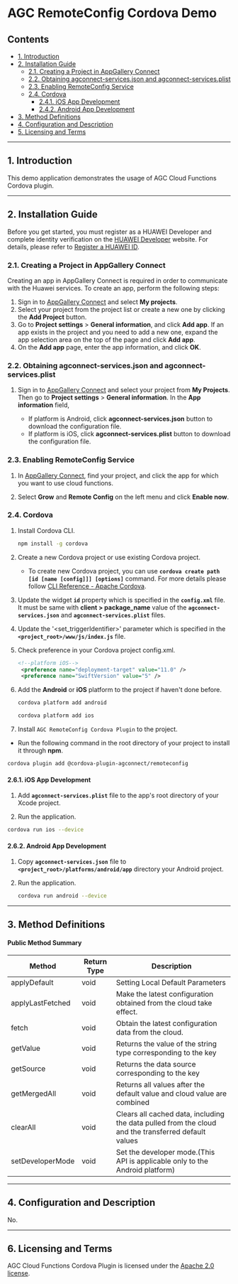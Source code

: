 # AGC RemoteConfig Cordova Demo

## Contents

- [1. Introduction](#1-introduction)
- [2. Installation Guide](#2-installation-guide)
  - [2.1. Creating a Project in AppGallery Connect](#21-creating-a-project-in-appgallery-connect)
  - [2.2. Obtaining agconnect-services.json and agconnect-services.plist](#22-obtaining-agconnect-servicesjson-and-agconnect-servicesplist)
  - [2.3. Enabling RemoteConfig Service](#24-enabling-RemoteConfig-service)
  - [2.4. Cordova](#26-cordova)
    - [2.4.1. iOS App Development](#261-ios-app-development)
    - [2.4.2. Android App Development](#262-android-app-development)
- [3. Method Definitions](#3-method-definitions)
- [4. Configuration and Description](#4-configuration-and-description)
- [5. Licensing and Terms](#5-licensing-and-terms)

---

## 1. Introduction

This demo application demonstrates the usage of AGC Cloud Functions Cordova plugin.

---

## 2. Installation Guide

Before you get started, you must register as a HUAWEI Developer and complete identity verification on the [HUAWEI Developer](https://developer.huawei.com/consumer/en/) website. For details, please refer to [Register a HUAWEI ID](https://developer.huawei.com/consumer/en/doc/10104).

### 2.1. Creating a Project in AppGallery Connect

Creating an app in AppGallery Connect is required in order to communicate with the Huawei services. To create an app, perform the following steps:

1. Sign in to [AppGallery Connect](https://developer.huawei.com/consumer/en/service/josp/agc/index.html) and select **My projects**.
2. Select your project from the project list or create a new one by clicking the **Add Project** button.
3. Go to **Project settings** > **General information**, and click **Add app**.
   If an app exists in the project and you need to add a new one, expand the app selection area on the top of the page and click **Add app**.
4. On the **Add app** page, enter the app information, and click **OK**.

### 2.2. Obtaining agconnect-services.json and agconnect-services.plist

1. Sign in to [AppGallery Connect](https://developer.huawei.com/consumer/en/service/josp/agc/index.html) and select your project from **My Projects**. Then go to **Project settings** > **General information**. In the **App information** field,

   - If platform is Android, click **agconnect-services.json** button to download the configuration file.
   - If platform is iOS, click **agconnect-services.plist** button to download the configuration file.

### 2.3. Enabling RemoteConfig Service

1. In [AppGallery Connect](https://developer.huawei.com/consumer/en/service/josp/agc/index.html), find your project, and click the app for which you want to use cloud functions.

2. Select **Grow** and **Remote Config** on the left menu and click **Enable now**.

### 2.4. Cordova

1. Install Cordova CLI.

   ```bash
   npm install -g cordova
   ```

2. Create a new Cordova project or use existing Cordova project.

   - To create new Cordova project, you can use **`cordova create path [id [name [config]]] [options]`** command. For more details please follow [CLI Reference - Apache Cordova](https://cordova.apache.org/docs/en/latest/reference/cordova-cli/index.html#cordova-create-command).

3. Update the widget **`id`** property which is specified in the **`config.xml`** file. It must be same with **client > package_name** value of the **`agconnect-services.json`** and **`agconnect-services.plist`** files.

4. Update the '<set_triggerIdentifier>' parameter which is specified in the **`<project_root>/www/js/index.js`** file. 

5. Check preference in your Cordova project config.xml.

   ```xml
   <!--platform iOS-->
    <preference name="deployment-target" value="11.0" />
    <preference name="SwiftVersion" value="5" />
   ```

6. Add the **Android** or **iOS** platform to the project if haven't done before.

   ```bash
   cordova platform add android
   ```

   ```bash
   cordova platform add ios
   ```

7. Install `AGC RemoteConfig Cordova Plugin` to the project.

- Run the following command in the root directory of your project to install it through **npm**.

```bash
cordova plugin add @cordova-plugin-agconnect/remoteconfig
```

#### 2.6.1. iOS App Development

1. Add **`agconnect-services.plist`** file to the app's root directory of your Xcode project.

2. Run the application.

```bash
cordova run ios --device
```

#### 2.6.2. Android App Development

1. Copy **`agconnect-services.json`** file to **`<project_root>/platforms/android/app`** directory your Android project.

2. Run the application.

   ```bash
   cordova run android --device
   ```

---

## 3. Method Definitions

#### Public Method Summary

| Method           | Return Type | Description                                                  |
| ---------------- | ----------- | ------------------------------------------------------------ |
| applyDefault     | void        | Setting Local Default Parameters                             |
| applyLastFetched | void        | Make the latest configuration obtained from the cloud take effect. |
| fetch            | void        | Obtain the latest configuration data from the cloud.         |
| getValue         | void        | Returns the value of the string type corresponding to the key |
| getSource        | void        | Returns the data source corresponding to the key             |
| getMergedAll     | void        | Returns all values after the default value and cloud value are combined |
| clearAll         | void        | Clears all cached data, including the data pulled from the cloud and the transferred default values |
| setDeveloperMode | void        | Set the developer mode.(This API is applicable only to the Android platform) |

---

## 4. Configuration and Description

No.

---

## 6. Licensing and Terms

AGC Cloud Functions Cordova Plugin is licensed under the [Apache 2.0 license](LICENCE).
